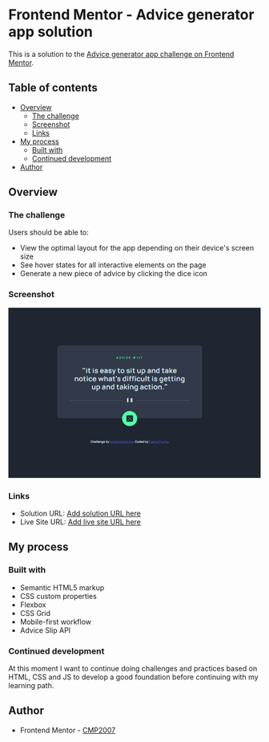 # Frontend Mentor - Advice generator app solution

This is a solution to the [Advice generator app challenge on Frontend Mentor](https://www.frontendmentor.io/challenges/advice-generator-app-QdUG-13db).

## Table of contents

- [Overview](#overview)
  - [The challenge](#the-challenge)
  - [Screenshot](#screenshot)
  - [Links](#links)
- [My process](#my-process)
  - [Built with](#built-with)
  - [Continued development](#continued-development)
- [Author](#author)


## Overview

### The challenge

Users should be able to:

- View the optimal layout for the app depending on their device's screen size
- See hover states for all interactive elements on the page
- Generate a new piece of advice by clicking the dice icon

### Screenshot

![](./images/screenshot.jpg)


### Links

- Solution URL: [Add solution URL here](https://www.frontendmentor.io/solutions/advicegeneratorapp-uZG6x1SVLS)
- Live Site URL: [Add live site URL here](https://cmp2007.github.io/advice-generator-app/)

## My process

### Built with

- Semantic HTML5 markup
- CSS custom properties
- Flexbox
- CSS Grid
- Mobile-first workflow
- Advice Slip API

### Continued development

At this moment I want to continue doing challenges and practices based on HTML, CSS and JS to develop a good foundation before continuing with my learning path.

## Author

- Frontend Mentor - [CMP2007](https://www.frontendmentor.io/profile/CMP2007)
